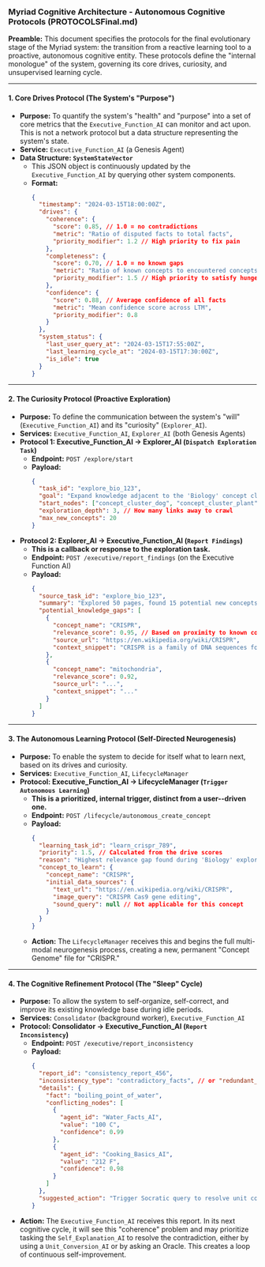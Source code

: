### **Myriad Cognitive Architecture - Autonomous Cognitive Protocols (PROTOCOLSFinal.md)**

**Preamble:** This document specifies the protocols for the final evolutionary stage of the Myriad system: the transition from a reactive learning tool to a proactive, autonomous cognitive entity. These protocols define the "internal monologue" of the system, governing its core drives, curiosity, and unsupervised learning cycle.

---

#### **1. Core Drives Protocol (The System's "Purpose")**

*   **Purpose:** To quantify the system's "health" and "purpose" into a set of core metrics that the `Executive_Function_AI` can monitor and act upon. This is not a network protocol but a data structure representing the system's state.
*   **Service:** `Executive_Function_AI` (a Genesis Agent)
*   **Data Structure: `SystemStateVector`**
    *   This JSON object is continuously updated by the `Executive_Function_AI` by querying other system components.
    *   **Format:**
        ```json
        {
          "timestamp": "2024-03-15T18:00:00Z",
          "drives": {
            "coherence": {
              "score": 0.85, // 1.0 = no contradictions
              "metric": "Ratio of disputed facts to total facts",
              "priority_modifier": 1.2 // High priority to fix pain
            },
            "completeness": {
              "score": 0.70, // 1.0 = no known gaps
              "metric": "Ratio of known concepts to encountered concepts",
              "priority_modifier": 1.5 // High priority to satisfy hunger
            },
            "confidence": {
              "score": 0.88, // Average confidence of all facts
              "metric": "Mean confidence score across LTM",
              "priority_modifier": 0.8
            }
          },
          "system_status": {
            "last_user_query_at": "2024-03-15T17:55:00Z",
            "last_learning_cycle_at": "2024-03-15T17:30:00Z",
            "is_idle": true
          }
        }
        ```

---

#### **2. The Curiosity Protocol (Proactive Exploration)**

*   **Purpose:** To define the communication between the system's "will" (`Executive_Function_AI`) and its "curiosity" (`Explorer_AI`).
*   **Services:** `Executive_Function_AI`, `Explorer_AI` (both Genesis Agents)
*   **Protocol 1: Executive_Function_AI → Explorer_AI (`Dispatch Exploration Task`)**
    *   **Endpoint:** `POST /explore/start`
    *   **Payload:**
        ```json
        {
          "task_id": "explore_bio_123",
          "goal": "Expand knowledge adjacent to the 'Biology' concept cluster.",
          "start_nodes": ["concept_cluster_dog", "concept_cluster_plant"],
          "exploration_depth": 3, // How many links away to crawl
          "max_new_concepts": 20
        }
        ```
*   **Protocol 2: Explorer_AI → Executive_Function_AI (`Report Findings`)**
    *   **This is a callback or response to the exploration task.**
    *   **Endpoint:** `POST /executive/report_findings` (on the Executive Function AI)
    *   **Payload:**
        ```json
        {
          "source_task_id": "explore_bio_123",
          "summary": "Explored 50 pages, found 15 potential new concepts.",
          "potential_knowledge_gaps": [
            {
              "concept_name": "CRISPR",
              "relevance_score": 0.95, // Based on proximity to known concepts
              "source_url": "https://en.wikipedia.org/wiki/CRISPR",
              "context_snippet": "CRISPR is a family of DNA sequences found in prokaryotes..."
            },
            {
              "concept_name": "mitochondria",
              "relevance_score": 0.92,
              "source_url": "...",
              "context_snippet": "..."
            }
          ]
        }
        ```

---

#### **3. The Autonomous Learning Protocol (Self-Directed Neurogenesis)**

*   **Purpose:** To enable the system to decide for itself what to learn next, based on its drives and curiosity.
*   **Services:** `Executive_Function_AI`, `LifecycleManager`
*   **Protocol: Executive_Function_AI → LifecycleManager (`Trigger Autonomous Learning`)**
    *   **This is a prioritized, internal trigger, distinct from a user--driven one.**
    *   **Endpoint:** `POST /lifecycle/autonomous_create_concept`
    *   **Payload:**
        ```json
        {
          "learning_task_id": "learn_crispr_789",
          "priority": 1.5, // Calculated from the drive scores
          "reason": "Highest relevance gap found during 'Biology' exploration.",
          "concept_to_learn": {
            "concept_name": "CRISPR",
            "initial_data_sources": {
              "text_url": "https://en.wikipedia.org/wiki/CRISPR",
              "image_query": "CRISPR Cas9 gene editing",
              "sound_query": null // Not applicable for this concept
            }
          }
        }
        ```
    *   **Action:** The `LifecycleManager` receives this and begins the full multi-modal neurogenesis process, creating a new, permanent "Concept Genome" file for "CRISPR."

---

#### **4. The Cognitive Refinement Protocol (The "Sleep" Cycle)**

*   **Purpose:** To allow the system to self-organize, self-correct, and improve its existing knowledge base during idle periods.
*   **Services:** `Consolidator` (background worker), `Executive_Function_AI`
*   **Protocol: Consolidator → Executive_Function_AI (`Report Inconsistency`)**
    *   **Endpoint:** `POST /executive/report_inconsistency`
    *   **Payload:**
        ```json
        {
          "report_id": "consistency_report_456",
          "inconsistency_type": "contradictory_facts", // or "redundant_agents", "weak_link"
          "details": {
            "fact": "boiling_point_of_water",
            "conflicting_nodes": [
              {
                "agent_id": "Water_Facts_AI",
                "value": "100 C",
                "confidence": 0.99
              },
              {
                "agent_id": "Cooking_Basics_AI",
                "value": "212 F",
                "confidence": 0.98
              }
            ]
          },
          "suggested_action": "Trigger Socratic query to resolve unit conflict."
        }
        ```
*   **Action:** The `Executive_Function_AI` receives this report. In its next cognitive cycle, it will see this "coherence" problem and may prioritize tasking the `Self_Explanation_AI` to resolve the contradiction, either by using a `Unit_Conversion_AI` or by asking an Oracle. This creates a loop of continuous self-improvement.